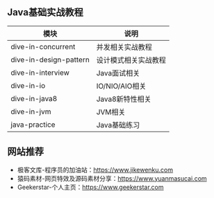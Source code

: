 ## Java基础实战教程

|  模块   | 说明  |
|  ----  | ----  |
| dive-in-concurrent | 并发相关实战教程 |
| dive-in-design-pattern | 设计模式相关实战教程 |
| dive-in-interview | Java面试相关 |
| dive-in-io | IO/NIO/AIO相关 |
| dive-in-java8 | Java8新特性相关 |
| dive-in-jvm | JVM相关 |
| java-practice | Java基础练习 |

















## 网站推荐

- 极客文库-程序员的加油站：https://www.jikewenku.com
- 猿码素材-网页特效及源码素材分享：https://www.yuanmasucai.com
- Geekerstar-个人主页：https://www.geekerstar.com
